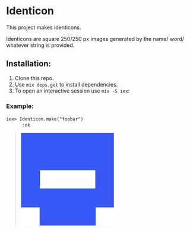 # Identicon

This project makes identicons.

Identicons are square 250/250 px images generated by the name/ word/ whatever string is provided. 

## Installation:

1. Clone this repo.
2. Use `mix deps.get` to install dependencies.
3. To open an interactive session use `mix -S iex`:


### Example:

```
iex> Identicon.make("foobar")
      :ok
```

> <img src="./example/foobar.png" alt="foobar`" width="250"/>

